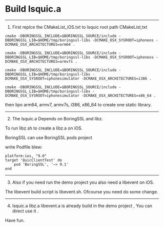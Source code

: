 
Build lsquic.a
==============
-----------------------------------------------------------------------
1. First replce the CMakeList_iOS.txt to lsquic root path CMakeList,txt
```
cmake -DBORINGSSL_INCLUDE=$BORINGSSL_SOURCE/include -DBORINGSSL_LIB=$HOME/tmp/boringssl-libs -DCMAKE_OSX_SYSROOT=iphoneos -DCMAKE_OSX_ARCHITECTURES=arm64 .

cmake -DBORINGSSL_INCLUDE=$BORINGSSL_SOURCE/include -DBORINGSSL_LIB=$HOME/tmp/boringssl-libs -DCMAKE_OSX_SYSROOT=iphoneos -DCMAKE_OSX_ARCHITECTURES=armv7s .

cmake -DBORINGSSL_INCLUDE=$BORINGSSL_SOURCE/include -DBORINGSSL_LIB=$HOME/tmp/boringssl-libs -DCMAKE_OSX_SYSROOT=iphonesimulator -DCMAKE_OSX_ARCHITECTURES=i386 .

cmake -DBORINGSSL_INCLUDE=$BORINGSSL_SOURCE/include -DBORINGSSL_LIB=$HOME/tmp/boringssl-libs -DCMAKE_OSX_SYSROOT=iphonesimulator -DCMAKE_OSX_ARCHITECTURES=x86_64 .
```
then lipo arm64, armv7, armv7s, i386, x86_64 to create one static library.

----------------------------------------------
2. The lsquic.a Depends on BoringSSL and libz.

To run libz.sh to create a libz.a on iOS.

BoringSSL can use BoringSSL pods project

write Podfile blew:
```
platform:ios, "9.0"
target 'QuicClientTest' do
    pod 'BoringSSL', '~> 9.1'
end
```
-------------------------------------------------------------------------
3. Also if you need run the demo project you also need a libevent on iOS.

The libevent build script is libevent.sh. Ofcourse you need do some change.

--------------------------------------------------------------------------------------------
4. lsquic.a libz.a libevent.a is already build in the demo project , You can direct use it .

Have fun.
